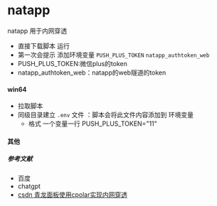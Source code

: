# natapp
natapp 用于内网穿透
- 直接下载脚本 运行 
- 第一次会提示 添加环境变量 `PUSH_PLUS_TOKEN`  `natapp_authtoken_web`
- PUSH_PLUS_TOKEN:微信plus的token
- natapp_authtoken_web：natapp的web隧道的token
#### win64 
- 拉取脚本
- 同级目录建立 `.env` 文件 ：脚本会将此文件内容添加到 环境变量
  - 格式 一个变量一行  PUSH_PLUS_TOKEN="11"

#### 其他
##### 参考文献
- 百度
- chatgpt
- [csdn 青龙面板使用cpolar实现内网穿透](https://blog.csdn.net/weixin_51863878/article/details/130719604?ops_request_misc=%257B%2522request%255Fid%2522%253A%2522168489087816800217274228%2522%252C%2522scm%2522%253A%252220140713.130102334.pc%255Fall.%2522%257D&request_id=168489087816800217274228&biz_id=0&utm_medium=distribute.pc_search_result.none-task-blog-2~all~first_rank_ecpm_v1~rank_v31_ecpm-4-130719604-null-null.142^v87^control_2,239^v2^insert_chatgpt&utm_term=%E9%9D%92%E9%BE%99%E7%A9%BF%E9%80%8F&spm=1018.2226.3001.4187)

